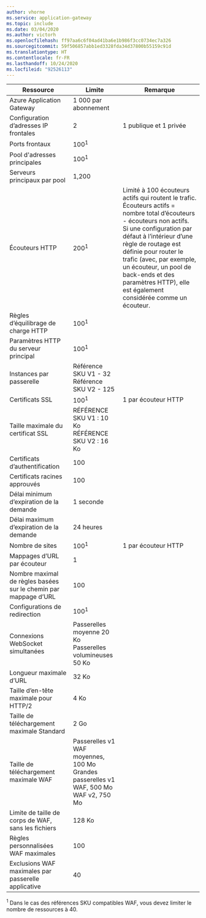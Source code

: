 ```yaml
---
author: vhorne
ms.service: application-gateway
ms.topic: include
ms.date: 03/04/2020
ms.author: victorh
ms.openlocfilehash: ff97aa6c6f04ad41ba6e1b986f3cc0734ec7a326
ms.sourcegitcommit: 59f506857abb1ed3328fda34d37800b55159c91d
ms.translationtype: HT
ms.contentlocale: fr-FR
ms.lasthandoff: 10/24/2020
ms.locfileid: "92526113"
---
```

| Ressource | Limite | Remarque |
| --- | --- | --- |
| Azure Application Gateway |1 000 par abonnement | |
| Configuration d’adresses IP frontales |2 |1 publique et 1 privée |
| Ports frontaux |100<sup>1</sup> | |
| Pool d'adresses principales |100<sup>1</sup> | |
| Serveurs principaux par pool |1,200 | |
| Écouteurs HTTP |200<sup>1</sup> |Limité à 100 écouteurs actifs qui routent le trafic. Écouteurs actifs = nombre total d’écouteurs - écouteurs non actifs.<br>Si une configuration par défaut à l’intérieur d’une règle de routage est définie pour router le trafic (avec, par exemple, un écouteur, un pool de back-ends et des paramètres HTTP), elle est également considérée comme un écouteur.|
| Règles d’équilibrage de charge HTTP |100<sup>1</sup> | |
| Paramètres HTTP du serveur principal |100<sup>1</sup> | |
| Instances par passerelle |Référence SKU V1 - 32<br>Référence SKU V2 - 125 | |
| Certificats SSL |100<sup>1</sup> |1 par écouteur HTTP |
| Taille maximale du certificat SSL |RÉFÉRENCE SKU V1 : 10 Ko<br>RÉFÉRENCE SKU V2 : 16 Ko| |
| Certificats d’authentification |100 | |
| Certificats racines approuvés |100 | |
| Délai minimum d’expiration de la demande |1 seconde | |
| Délai maximum d’expiration de la demande |24 heures | |
| Nombre de sites |100<sup>1</sup> |1 par écouteur HTTP |
| Mappages d’URL par écouteur |1 | |
| Nombre maximal de règles basées sur le chemin par mappage d’URL|100||
| Configurations de redirection |100<sup>1</sup>| |
| Connexions WebSocket simultanées |Passerelles moyenne 20 Ko<br> Passerelles volumineuses 50 Ko| |
| Longueur maximale d’URL|32 Ko| |
| Taille d’en-tête maximale pour HTTP/2 |4 Ko| |
| Taille de téléchargement maximale Standard |2 Go | |
| Taille de téléchargement maximale WAF |Passerelles v1 WAF moyennes, 100 Mo<br>Grandes passerelles v1 WAF, 500 Mo<br>WAF v2, 750 Mo| |
| Limite de taille de corps de WAF, sans les fichiers|128 Ko||
| Règles personnalisées WAF maximales|100||
| Exclusions WAF maximales par passerelle applicative|40||

<sup>1</sup> Dans le cas des références SKU compatibles WAF, vous devez limiter le nombre de ressources à 40.
